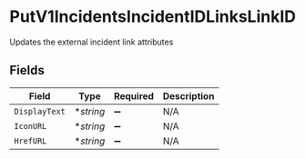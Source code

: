 # PutV1IncidentsIncidentIDLinksLinkID

Updates the external incident link attributes


## Fields

| Field              | Type               | Required           | Description        |
| ------------------ | ------------------ | ------------------ | ------------------ |
| `DisplayText`      | **string*          | :heavy_minus_sign: | N/A                |
| `IconURL`          | **string*          | :heavy_minus_sign: | N/A                |
| `HrefURL`          | **string*          | :heavy_minus_sign: | N/A                |